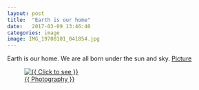 ```yaml
---
layout: post
title:  "Earth is our home"
date:   2017-03-09 13:46:40
categories: image
image: IMG_19700101_041854.jpg
---
```


Earth is our home. We are all born under the sun and sky. 
[Picture](https://terraphilosofica.github.io/IMG_19700101_041854.jpg)

 <figure>
   <a href="{{  https://github.com/terraphilosofica/terraphilosofica.github.io/_includes/image.html  }}">
   <img src="{{ include.file }}" style="max-width: {{ include.max-width }};"
      alt="{{ Click to see }}"/>
   <figcaption>{{ Photography }}</figcaption>
</figure>
